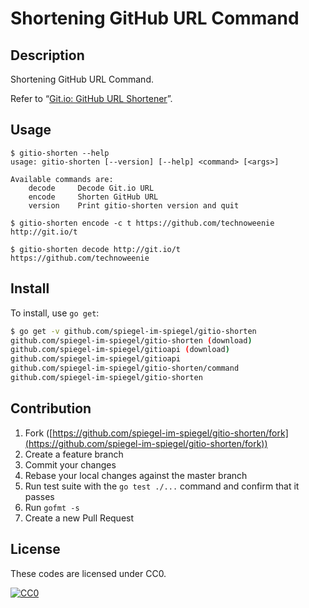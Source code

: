 # Shortening GitHub URL Command



## Description

Shortening GitHub URL Command.

Refer to “[Git.io: GitHub URL Shortener](https://github.com/blog/985-git-io-github-url-shortener)”.

## Usage

```shell
$ gitio-shorten --help
usage: gitio-shorten [--version] [--help] <command> [<args>]

Available commands are:
    decode     Decode Git.io URL
    encode     Shorten GitHub URL
    version    Print gitio-shorten version and quit

$ gitio-shorten encode -c t https://github.com/technoweenie
http://git.io/t

$ gitio-shorten decode http://git.io/t
https://github.com/technoweenie
```

## Install

To install, use `go get`:

```bash
$ go get -v github.com/spiegel-im-spiegel/gitio-shorten
github.com/spiegel-im-spiegel/gitio-shorten (download)
github.com/spiegel-im-spiegel/gitioapi (download)
github.com/spiegel-im-spiegel/gitioapi
github.com/spiegel-im-spiegel/gitio-shorten/command
github.com/spiegel-im-spiegel/gitio-shorten
```

## Contribution

1. Fork ([https://github.com/spiegel-im-spiegel/gitio-shorten/fork](https://github.com/spiegel-im-spiegel/gitio-shorten/fork))
1. Create a feature branch
1. Commit your changes
1. Rebase your local changes against the master branch
1. Run test suite with the `go test ./...` command and confirm that it passes
1. Run `gofmt -s`
1. Create a new Pull Request

## License

These codes are licensed under CC0.

[![CC0](http://i.creativecommons.org/p/zero/1.0/88x31.png "CC0")](http://creativecommons.org/publicdomain/zero/1.0/deed.ja)
